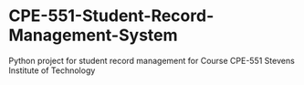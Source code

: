 # CPE-551-Student-Record-Management-System
Python project for student record management for Course CPE-551 Stevens Institute of Technology
